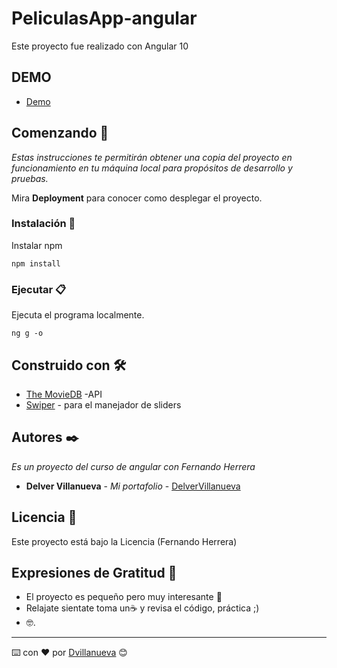 # PeliculasApp-angular
Este proyecto fue realizado con Angular 10

## DEMO
* [Demo](https://peliculas-app-seccion-new-p3novfxfz.vercel.app/)



## Comenzando 🚀

_Estas instrucciones te permitirán obtener una copia del proyecto en funcionamiento en tu máquina local para propósitos de desarrollo y pruebas._

Mira **Deployment** para conocer como desplegar el proyecto.

### Instalación 🔧

Instalar npm
```
npm install
```

### Ejecutar 📋

Ejecuta el programa localmente.

```
ng g -o
```


## Construido con 🛠️

* [The MovieDB](https://developers.themoviedb.org/3) -API
* [Swiper](https://www.npmjs.com/package/ngx-swiper-wrapper) - para el manejador de sliders


## Autores ✒️

_Es un proyecto del curso de angular con Fernando Herrera_


* **Delver Villanueva** - *Mi portafolio* - [DelverVillanueva](https://delvervillanueva.live/)

## Licencia 📄

Este proyecto está bajo la Licencia (Fernando Herrera)

## Expresiones de Gratitud 🎁

* El proyecto es pequeño pero muy interesante 📢
* Relajate sientate toma un☕ y revisa el código, práctica ;)
* 🤓.

---
⌨️ con ❤️ por [Dvillanueva](https://github.com/delvervillanueva) 😊
